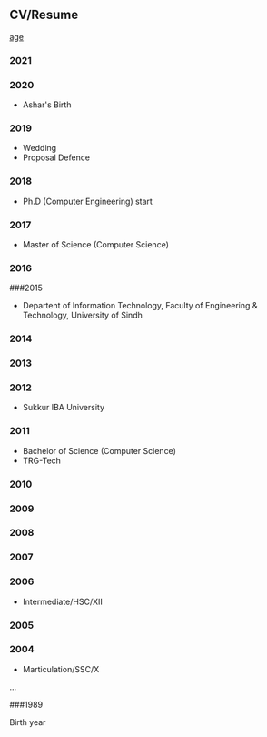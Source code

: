 ## CV/Resume


[age ](https://www.calculatestuff.com/miscellaneous/age-calculator?date_of_birth=1989-01-01&age_at_date=2021-03-12) 

### 2021


### 2020
- Ashar's Birth    

### 2019

- Wedding
- Proposal Defence

### 2018

- Ph.D (Computer Engineering) start

### 2017

- Master of Science (Computer Science)

### 2016

###2015

- Departent of Information Technology, Faculty of Engineering & Technology, University of Sindh   

### 2014

### 2013

### 2012
- Sukkur IBA University

### 2011

- Bachelor of Science (Computer Science)
- TRG-Tech

### 2010

### 2009

### 2008

### 2007

### 2006
- Intermediate/HSC/XII

### 2005

### 2004

- Marticulation/SSC/X

...


###1989

Birth year
